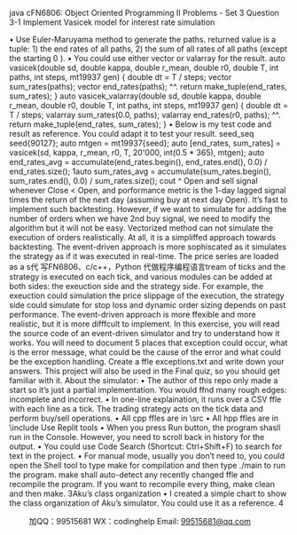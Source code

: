java cFN6806: Object Oriented Programming II
Problems - Set 3
Question 3-1
Implement Vasicek model for interest rate simulation

• Use Euler-Maruyama method to generate the paths. returned value is a tuple: 1) the end
rates of all paths, 2) the sum of all rates of all paths (except the starting   0
).
• You could use either vector or valarray for the result.
auto vasicek(double sd, double kappa, double r_mean, double r0,
double T, int paths, int steps, mt19937 gen) {
double dt = T / steps;
vector sum_rates(paths);
vector end_rates(paths);
^^.
return make_tuple(end_rates, sum_rates);
}
auto vasicek_valarray(double sd, double kappa, double r_mean,
double r0, double T, int paths, int steps, mt19937 gen) {
double dt = T / steps;
valarray sum_rates(0.0, paths);
valarray end_rates(r0, paths);
^^.
return make_tuple(end_rates, sum_rates);
}
• Below is my test code and result as reference. You could adapt it to test your result.
seed_seq seed{90127};
auto mtgen = mt19937{seed};
auto [end_rates, sum_rates] =
vasicek(sd, kappa, r_mean, r0, T, 20'000, int(0.5 * 365),
mtgen);
auto end_rates_avg =
accumulate(end_rates.begin(), end_rates.end(), 0.0) /
end_rates.size();
1auto sum_rates_avg =
accumulate(sum_rates.begin(), sum_rates.end(), 0.0) /
sum_rates.size();
cout ^ Open and sell signal whenever Close
< Open, and porformance metric is the 1-day lagged signal times the return of the next day
(assuming buy at next day Open). It’s fast to implement such backtesting. However, if we want
to simulate for adding the number of orders when we have 2nd buy signal, we need to modify
the algorithm but it will not be easy. Vectorized method can not simulate the execution of
orders realistically. At all, it is a simpliffed approach towards backtesting.
The event-driven approach is more sophiscated as it simulates the strategy as if it was executed
in real-time. The price series are loaded as a s代 写FN6806、c/c++，Python
代做程序编程语言tream of ticks and the strategy is executed on
each tick, and various modules can be added at both sides: the exeuction side and the strategy
 side. For example, the exeuction could simulation the price slippage of the execution, the
strategy side could simulate for stop loss and dynamic order sizing depends on past performance.
The event-driven approach is more ffexible and more realistic, but it is more difffcult
to implement.
In this exercise, you will read the source code of an event-driven simulator and try to understand
 how it works. You will need to document 5 places that exception could occur, what is the
error message, what could be the cause of the error and what could be the exception handling.
Create a ffle exceptions.txt and write down your answers.
This project will also be used in the Final quiz, so you should get familiar with it.
About the simulator:
• The author of this repo only made a start so it’s just a partial implementation. You would
ffnd many rough edges: incomplete and incorrect.
• In one-line explaination, it runs over a CSV ffle with each line as a tick. The trading
strategy acts on the tick data and perform buy/sell operations.
• All cpp ffles are in \src
• All hpp ffles are in \include
Use Replit tools
• When you press Run button, the program shasll run in the Console. However, you need
to scroll back in history for the output.
• You could use Code Search (Shortcut: Ctrl+Shift+F) to search for text in the project.
• For manual mode, usually you don’t need to, you could open the Shell tool to type make
for compilation and then type ./main to run the program. make shall auto-detect any
recently changed ffle and recompile the program. If you want to recompile every thing,
make clean and then make.
3Aku’s class organization
• I created a simple chart to show the class organization of Aku’s simulator. You could use
it as a reference.
4

         
加QQ：99515681  WX：codinghelp  Email: 99515681@qq.com
